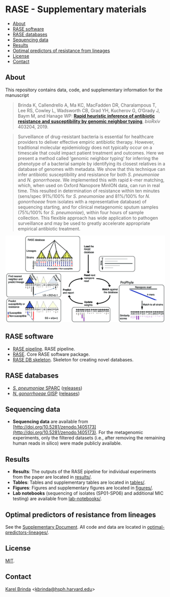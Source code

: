 # RASE - Supplementary materials


<!-- vim-markdown-toc GFM -->

* [About](#about)
* [RASE software](#rase-software)
* [RASE databases](#rase-databases)
* [Sequencing data](#sequencing-data)
* [Results](#results)
* [Optimal predictors of resistance from lineages](#optimal-predictors-of-resistance-from-lineages)
* [License](#license)
* [Contact](#contact)

<!-- vim-markdown-toc -->

## About

This repository contains data, code, and supplementary information for the
manuscript

> Brinda K, Callendrello A,  Ma KC,  MacFadden DR, Charalampous T,
>  Lee RS, Cowley L, Wadsworth CB, Grad YH, Kucherov G, O’Grady J, Baym M, and
> Hanage WP: [**Rapid heuristic inference of antibiotic resistance and susceptibility by genomic neighbor typing**](https://www.biorxiv.org/content/10.1101/403204v2),
> *bioRxiv* 403204, 2019.

> Surveillance of drug-resistant bacteria is essential for healthcare providers
  to deliver effective empiric antibiotic therapy. However, traditional
  molecular epidemiology does not typically occur on a timescale that could
  impact patient treatment and outcomes. Here we present a method called
  ‘genomic neighbor typing’ for inferring the phenotype of a bacterial sample
  by identifying its closest relatives in a database of genomes with metadata.
  We show that this technique can infer antibiotic susceptibility and
  resistance for both *S. pneumoniae* and *N. gonorrhoeae*. We implemented this
  with rapid *k*-mer matching, which, when used on Oxford Nanopore MinION data,
  can run in real time. This resulted in determination of resistance within ten
  minutes (sens/spec 91%/100% for *S. pneumoniae* and 81%/100% for *N.
  gonorrhoeae* from isolates with a representative database) of sequencing
  starting, and for clinical metagenomic sputum samples (75%/100% for *S.
  pneumoniae*), within four hours of sample collection. This flexible approach
  has wide application to pathogen surveillance and may be used to greatly
  accelerate appropriate empirical antibiotic treatment.

[![Overview of the RASE method](rase.png)](figures/Figure_1.pdf)


## RASE software

* [RASE pipeline](http://github.com/c2-d2/rase-pipeline). RASE pipeline.
* [RASE](http://github.com/c2-d2/rase). Core RASE software package.
* [RASE DB skeleton](https://github.com/c2-d2/rase-db-skeleton). Skeleton for
  creating novel databases.


## RASE databases

* [*S. pneumoniae* SPARC](https://github.com/c2-d2/rase-db-spneumoniae-sparc) ([releases](https://github.com/c2-d2/rase-db-spneumoniae-sparc/releases))
* [*N. gonorrhoeae* GISP](https://github.com/c2-d2/rase-db-ngonorrhoeae-gisp) ([releases](https://github.com/c2-d2/rase-db-ngonorrhoeae-gisp/releases))


## Sequencing data

* **Sequencing data** are available from
  [http://doi.org/10.5281/zenodo.1405173](http://doi.org/10.5281/zenodo.1405173).
  For the metagenomic experiments, only the filtered datasets (i.e., after
  removing the remaining human reads in silico) were made publicly available.

## Results

* **Results**: The outputs of the RASE pipeline for individual experiments from the paper are located in [results/](results).
* **Tables**: Tables and supplementary tables are located in [tables/](tables).
* **Figures**: Figures and supplementary figures are located in [figures/](figures).
* **Lab notebooks** (sequencing of isolates (SP01-SP06) and additional MIC
  testing) are available from [lab-notebooks/](lab-notebooks).


## Optimal predictors of resistance from lineages

See the [Supplementary Document](optimal-predictors-lineages/rase_supplementary_document.pdf). All code and data are located in [optimal-predictors-lineages/](optimal-predictors-lineages/).
<!--
Reproducibility

All computational steps from the paper are fully reproducible. First, reproduce
the [RASE computational environment](environment.md) (based on
[BioConda](https://bioconda.github.io/)). Then you can either download the
[precomputed RASE database](https://github.com/c2-d2/rase-db/releases/tag/v01),
or [create it from scratch](https://github.com/c2-d2/rase-db). Finally, you can
reproduce the predictions using the [RASE prediction
pipeline](https://github.com/c2-d2/rase-predict) with the [published nanopore
reads](http://doi.org/10.5281/zenodo.1405172).
-->


## License

[MIT](LICENSE).


## Contact

[Karel Brinda](https://scholar.harvard.edu/brinda) \<kbrinda@hsph.harvard.edu\>

